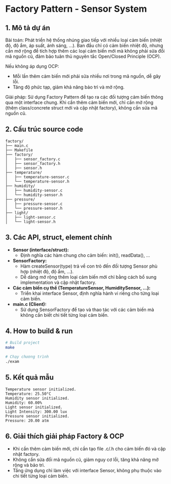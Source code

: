 # Factory Pattern - Sensor System

## 1. Mô tả dự án
Bài toán: Phát triển hệ thống nhúng giao tiếp với nhiều loại cảm biến (nhiệt độ, độ ẩm, áp suất, ánh sáng, ...). Ban đầu chỉ có cảm biến nhiệt độ, nhưng cần mở rộng để tích hợp thêm các loại cảm biến mới mà không phải sửa đổi mã nguồn cũ, đảm bảo tuân thủ nguyên tắc Open/Closed Principle (OCP).

Nếu không áp dụng OCP:
- Mỗi lần thêm cảm biến mới phải sửa nhiều nơi trong mã nguồn, dễ gây lỗi.
- Tăng độ phức tạp, giảm khả năng bảo trì và mở rộng.

Giải pháp: Sử dụng Factory Pattern để tạo ra các đối tượng cảm biến thông qua một interface chung. Khi cần thêm cảm biến mới, chỉ cần mở rộng (thêm class/concrete struct mới và cập nhật factory), không cần sửa mã nguồn cũ.

## 2. Cấu trúc source code
```
factory/
├── main.c                       
├── Makefile                     
├── factory/
│   ├── sensor_factory.c         
│   ├── sensor_factory.h          
│   ├── sensor.h                  
├── temperature/
│   ├── temperature-sensor.c      
│   └── temperature-sensor.h
├── humidity/
│   ├── humidity-sensor.c       
│   └── humidity-sensor.h
├── pressure/
│   ├── pressure-sensor.c        
│   └── pressure-sensor.h
├── light/
│   ├── light-sensor.c           
│   └── light-sensor.h
```

## 3. Các API, struct, element chính
- **Sensor (interface/struct):**
  - Định nghĩa các hàm chung cho cảm biến: init(), readData(), ...
- **SensorFactory:**
  - Hàm createSensor(type) trả về con trỏ đến đối tượng Sensor phù hợp (nhiệt độ, độ ẩm, ...).
  - Dễ dàng mở rộng thêm loại cảm biến mới chỉ bằng cách bổ sung implementation và cập nhật factory.
- **Các cảm biến cụ thể (TemperatureSensor, HumiditySensor, ...):**
  - Triển khai interface Sensor, định nghĩa hành vi riêng cho từng loại cảm biến.
- **main.c (Client):**
  - Sử dụng SensorFactory để tạo và thao tác với các cảm biến mà không cần biết chi tiết từng loại cảm biến.

## 4. How to build & run
```bash
# Build project
make

# Chạy chương trình
./exam
```

## 5. Kết quả mẫu
```
Temperature sensor initialized.
Temperature: 25.50°C
Humidity sensor initialized.
Humidity: 60.00%
Light sensor initialized.
Light Intensity: 300.00 lux
Pressure sensor initialized.
Pressure: 20.00 atm
```

## 6. Giải thích giải pháp Factory & OCP
- Khi cần thêm cảm biến mới, chỉ cần tạo file .c/.h cho cảm biến đó và cập nhật factory.
- Không cần sửa đổi mã nguồn cũ, giảm nguy cơ lỗi, tăng khả năng mở rộng và bảo trì.
- Tầng ứng dụng chỉ làm việc với interface Sensor, không phụ thuộc vào chi tiết từng loại cảm biến.
